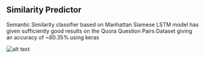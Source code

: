 ## Similarity Predictor

Semantic Similarity classifier based on Manhattan Siamese LSTM model has given sufficiently good results on the Quora Question Pairs Dataset giving an accuracy of ~​80.35% using keras


![alt text](https://github.com/27pirateking/siamese-nets-for-semantic-similarity/blob/master/siamese-nets-for-semantic-similarity/images/MaLSTM.png "MaLSTM")







